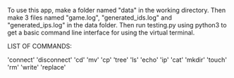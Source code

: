 To use this app, make a folder named "data" in the working directory. Then make 3 files named "game.log", "generated_ids.log" and "generated_ips.log" in the data folder.
Then run testing.py using python3 to get a basic command line interface for using the virtual terminal.

LIST OF COMMANDS:

'connect'
'disconnect'
'cd'
'mv'
'cp'
'tree'
'ls'
'echo'
'ip'
'cat'
'mkdir'
'touch'
'rm'
'write'
'replace'
